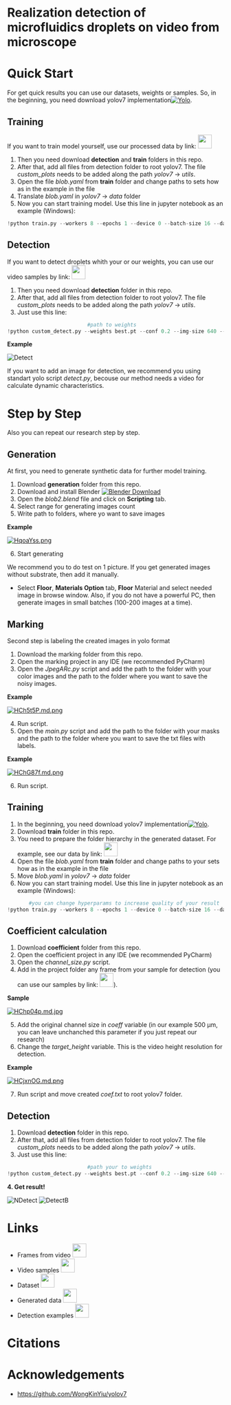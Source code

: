 # Realization detection of microfluidics droplets on video from microscope


# Quick Start
For get quick results you can use our datasets, weights or samples. So, in the beginning, you need download yolov7 implementation[![Yolo](https://img.shields.io/badge/WongKinYiu-yolov7-brightgreen)](https://github.com/WongKinYiu/yolov7).

## Training
If you want to train model yourself, use our processed data by link:  <a href="https://drive.google.com/drive/folders/104Orc2h7frr11w__hI5zGlNCHhpYgnnG?usp=sharing"><img src="https://iili.io/HCNp5Wg.th.png" width="32" height="32"></a>

1. Then you need download **detection** and **train** folders in this repo. 
2. After that, add all files from detection folder to root yolov7. The file _custom_plots_ needs 
    to be added along the path _yolov7_ -> _utils_.
3. Open the file _blob.yaml_ from **train** folder and change paths to sets how as in the example in the file
4. Translate _blob.yaml_ in _yolov7_ -> _data_ folder
5. Now you can start training model. Use this line  in jupyter notebook as an example (Windows):
 ```python
!python train.py --workers 8 --epochs 1 --device 0 --batch-size 16 --data data/blob.yaml --img 640 360 --cfg cfg/training/yolov7.yaml --weights '' --name blob_test --hyp data/hyp.scratch.custom.yaml
```
## Detection
If you want to detect droplets whith your or our weights, you can use our video samples by link: <a href="https://drive.google.com/drive/folders/16pVv_uIjr1gZ4TzCAb64D3J0CZCiEXLo?usp=sharing"><img src="https://iili.io/HCNp5Wg.th.png" width="32" height="32"></a>
1. Then you need download **detection** folder in this repo.
2. After that, add all files from detection folder to root yolov7. The file _custom_plots_ needs 
    to be added along the path _yolov7_ -> _utils_.
1. Just use this line:
 ```python
                           #path to weights                                  #path to video
!python custom_detect.py --weights best.pt --conf 0.2 --img-size 640 --source BlobV.mp4
```

**Example**

![Detect](https://media.giphy.com/media/ozVWYbr73cRaDuMjWY/giphy.gif)

If you want to add an image for detection, we recommend you using standart yolo script _detect.py_, becouse our method needs a video for 
calculate dynamic characteristics.

# Step by Step
Also you can repeat our research step by step.
## Generation
At first, you need to generate synthetic data for further model training.
1. Download **generation** folder from this repo.
2. Download and install Blender [![Blender Download](https://img.shields.io/badge/Blender-3.1.2-brightgreen)](https://www.blender.org/download/)
3. Open the _blob2.blend_ file and click on **Scripting** tab.
4. Select range for generating images count
5. Write path to folders, where yo want to save images

**Example**


<a href="https://freeimage.host/ru"><img src="https://iili.io/HqoaYss.png" alt="HqoaYss.png" border="0"></a>


6. Start generating

We recommend you to do test on 1 picture. If you get generated images without substrate, then add it manually. 
- Select **Floor**, **Materials Option** tab, **Floor** Material and select needed image in browse window.
Also, if you do not have a powerful PC, then generate images in small batches (100-200 images at a time).
## Marking
Second step is labeling the created images in yolo format
1. Download the marking folder from this repo.
2. Open the marking project in any IDE (we recommended PyCharm)
3. Open the _JpegARc.py_ script and add the path to the folder with your color images and the path to the folder where you want to save the noisy images.

**Example**


[![HCh5t5P.md.png](https://iili.io/HCh5t5P.md.png)](https://freeimage.host/i/HCh5t5P)


4. Run script.
5. Open the _main.py_ script and add the path to the folder with your masks and the path to the folder where you want to save the txt files with labels.


**Example**


[![HChG87f.md.png](https://iili.io/HChG87f.md.png)](https://freeimage.host/i/HChG87f)


6. Run script.

## Training
1. In the beginning, you need download yolov7 implementation[![Yolo](https://img.shields.io/badge/WongKinYiu-yolov7-brightgreen)](https://github.com/WongKinYiu/yolov7).
2. Download **train** folder in this repo. 
3. You need to prepare the folder hierarchy in the generated dataset. For example, see our data by link: <a href="https://drive.google.com/drive/folders/104Orc2h7frr11w__hI5zGlNCHhpYgnnG?usp=sharing"><img src="https://iili.io/HCNp5Wg.th.png" width="32" height="32"></a>
4. Open the file _blob.yaml_ from **train** folder and change paths to your sets how as in the example in the file
4. Move _blob.yaml_ in _yolov7_ -> _data_ folder
5. Now you can start training model. Use this line  in jupyter notebook as an example (Windows):
 ```python
        #you can change hyperparams to increase quality of your result
!python train.py --workers 8 --epochs 1 --device 0 --batch-size 16 --data data/blob.yaml --img 640 360 --cfg cfg/training/yolov7.yaml --weights '' --name blob_test --hyp data/hyp.scratch.custom.yaml
```
## Coefficient calculation
1. Download **coefficient** folder from this repo.
2. Open the coefficient project in any IDE (we recommended PyCharm)
3. Open the _channel_size.py_ script.
4. Add in the project folder any frame from your sample for detection (you can use our samples by link: <a href="https://drive.google.com/drive/folders/1c4oT04RmMVdZzgnwagMsZKmGaJl4jRB2?usp=sharing"><img src="https://iili.io/HCNp5Wg.th.png" width="32" height="32"></a>).


**Sample**


[![HChp04p.md.jpg](https://iili.io/HChp04p.md.jpg)](https://freeimage.host/i/HChp04p)


5. Add the original channel size in _coeff_ variable (in our example 500 μm, you can leave unchanched this parameter if you just repeat our research)
6. Change the _target_height_ variable. This is the video height resolution for detection.

**Example**

[![HCjxnOG.md.png](https://iili.io/HCjxnOG.md.png)](https://freeimage.host/i/HCjxnOG)



7. Run script and move created _coef.txt_ to root yolov7 folder.

## Detection

1. Download **detection** folder in this repo.
2. After that, add all files from detection folder to root yolov7. The file _custom_plots_ needs 
    to be added along the path _yolov7_ -> _utils_.
3. Just use this line:
 ```python
                           #path your to weights                             #path to video sample
!python custom_detect.py --weights best.pt --conf 0.2 --img-size 640 --source BlobV.mp4
```

**4. Get result!**



![NDetect](https://media.giphy.com/media/a2KgmdaYwCODPhjd2u/giphy.gif)
![DetectB](https://media.giphy.com/media/Zx2pj9GPX76Smn1fSL/giphy.gif)

# Links
- Frames from video <a href="https://drive.google.com/drive/folders/1c4oT04RmMVdZzgnwagMsZKmGaJl4jRB2?usp=sharing"><img src="https://iili.io/HCNp5Wg.th.png" width="32" height="32"></a>
- Video samples <a href="https://drive.google.com/drive/folders/16pVv_uIjr1gZ4TzCAb64D3J0CZCiEXLo?usp=sharing"><img src="https://iili.io/HCNp5Wg.th.png" width="32" height="32"></a>
- Dataset <a href="https://drive.google.com/drive/folders/104Orc2h7frr11w__hI5zGlNCHhpYgnnG?usp=sharing"><img src="https://iili.io/HCNp5Wg.th.png" width="32" height="32"></a>
- Generated data <a href="https://drive.google.com/drive/folders/1fiL_nwUzRA6ryYSrHCgxOVQVZJdGT8Ny?usp=sharing"><img src="https://iili.io/HCNp5Wg.th.png" width="32" height="32"></a>
- Detection examples <a href="https://drive.google.com/drive/folders/1v1G7n_1RW7yx6OzoBfC3ip4Bxci6BDjI?usp=sharing"><img src="https://iili.io/HCNp5Wg.th.png" width="32" height="32"></a>

# Citations

# Acknowledgements
- https://github.com/WongKinYiu/yolov7
